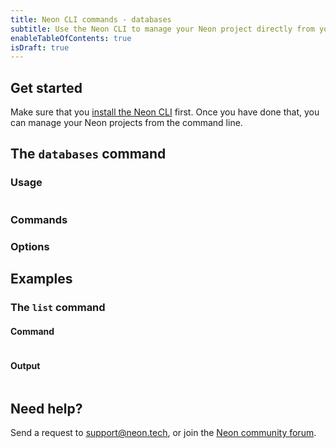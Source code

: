 ```yaml
---
title: Neon CLI commands - databases
subtitle: Use the Neon CLI to manage your Neon project directly from your terminal
enableTableOfContents: true
isDraft: true
---
```


## Get started

Make sure that you [install the Neon CLI](../neon-cli/get-started) first. Once you have done that, you can manage your Neon projects from the command line.

## The `databases` command

### Usage

```bash
```

### Commands

### Options

## Examples

### The `list` command

#### Command

```bash
```

#### Output

```bash
```

## Need help?

Send a request to [support@neon.tech](mailto:support@neon.tech), or join the [Neon community forum](https://community.neon.tech/).

